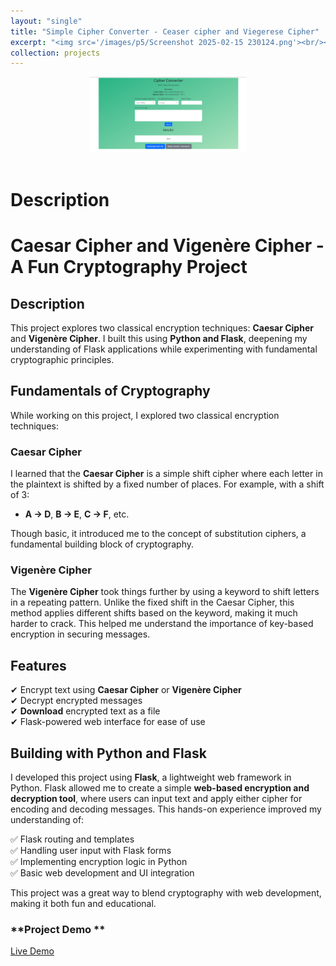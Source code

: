 ```yaml
---
layout: "single"
title: "Simple Cipher Converter - Ceaser cipher and Viegerese Cipher"
excerpt: "<img src='/images/p5/Screenshot 2025-02-15 230124.png'><br/><br>A minor project in order to understand and build understanding of cryptography"
collection: projects
---
```


<div style="text-align: center;">
  <img title="a title" alt="Alt text" src="/images/p5/Screenshot 2025-02-15 230124.png"  width = "50%" height ="50%">
</div><br>

# Description

# **Caesar Cipher and Vigenère Cipher - A Fun Cryptography Project**

## **Description**

This project explores two classical encryption techniques: **Caesar Cipher** and **Vigenère Cipher**. I built this using **Python and Flask**, deepening my understanding of Flask applications while experimenting with fundamental cryptographic principles.

## **Fundamentals of Cryptography**

While working on this project, I explored two classical encryption techniques:

### **Caesar Cipher**

I learned that the **Caesar Cipher** is a simple shift cipher where each letter in the plaintext is shifted by a fixed number of places. For example, with a shift of 3:

- **A → D**, **B → E**, **C → F**, etc.

Though basic, it introduced me to the concept of substitution ciphers, a fundamental building block of cryptography.

### **Vigenère Cipher**

The **Vigenère Cipher** took things further by using a keyword to shift letters in a repeating pattern. Unlike the fixed shift in the Caesar Cipher, this method applies different shifts based on the keyword, making it much harder to crack. This helped me understand the importance of key-based encryption in securing messages.

## **Features**

✔ Encrypt text using **Caesar Cipher** or **Vigenère Cipher**  
✔ Decrypt encrypted messages  
✔ **Download** encrypted text as a file  
✔ Flask-powered web interface for ease of use

## **Building with Python and Flask**

I developed this project using **Flask**, a lightweight web framework in Python. Flask allowed me to create a simple **web-based encryption and decryption tool**, where users can input text and apply either cipher for encoding and decoding messages. This hands-on experience improved my understanding of:

✅ Flask routing and templates  
✅ Handling user input with Flask forms  
✅ Implementing encryption logic in Python  
✅ Basic web development and UI integration

This project was a great way to blend cryptography with web development, making it both fun and educational.

### **Project Demo **

[Live Demo](https://neomorpheus99.pythonanywhere.com/)
